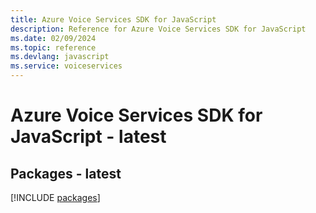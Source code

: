 ```yaml
---
title: Azure Voice Services SDK for JavaScript
description: Reference for Azure Voice Services SDK for JavaScript
ms.date: 02/09/2024
ms.topic: reference
ms.devlang: javascript
ms.service: voiceservices
---
```

# Azure Voice Services SDK for JavaScript - latest
## Packages - latest
[!INCLUDE [packages](voice-services-index.md)]